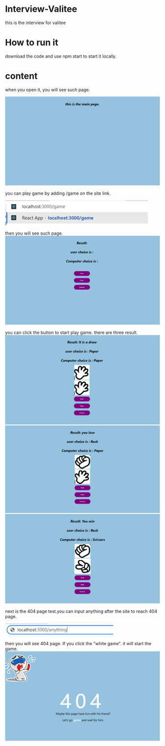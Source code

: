 # Interview-Valitee
this is the interview for valitee

# How to run it
download the code and use npm start to start it locally.


# content

when you open it, you will see such page.

![main page](https://raw.githubusercontent.com/Jiangwei-shi/interview-Valitee/main/public/images/mainpage.png)

you can play game by adding /game on the site link.

![game link](https://raw.githubusercontent.com/Jiangwei-shi/interview-Valitee/main/public/images/gamesite.png)

then you will see such page.
![game page](https://raw.githubusercontent.com/Jiangwei-shi/interview-Valitee/main/public/images/gamepage.png)

you can click the button to start play game. there are three result.
![result 1](https://raw.githubusercontent.com/Jiangwei-shi/interview-Valitee/main/public/images/gameresult.png)
![result 2](https://raw.githubusercontent.com/Jiangwei-shi/interview-Valitee/main/public/images/gameresult2.png)
![result 3](https://raw.githubusercontent.com/Jiangwei-shi/interview-Valitee/main/public/images/gameresult3.png)

next is the 404 page test.you can input anything after the site to reach 404 page.

![404 site](https://raw.githubusercontent.com/Jiangwei-shi/interview-Valitee/main/public/images/404site.png)

then you will see 404 page. If you click the "white game". it will start the game.
![404 page](https://raw.githubusercontent.com/Jiangwei-shi/interview-Valitee/main/public/images/404page.png)
